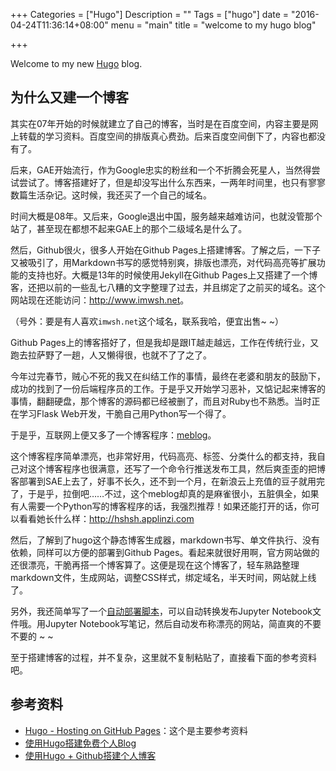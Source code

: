 +++
Categories = ["Hugo"]
Description = ""
Tags = ["hugo"]
date = "2016-04-24T11:36:14+08:00"
menu = "main"
title = "welcome to my hugo blog"

+++

Welcome to my new [Hugo](https://gohugo.io/) blog.

## 为什么又建一个博客

其实在07年开始的时候就建立了自己的博客，当时是在百度空间，内容主要是网上转载的学习资料。百度空间的排版真心费劲。后来百度空间倒下了，内容也都没有了。

后来，GAE开始流行，作为Google忠实的粉丝和一个不折腾会死星人，当然得尝试尝试了。博客搭建好了，但是却没写出什么东西来，一两年时间里，也只有寥寥数篇生活杂记。这时候，我还买了一个自己的域名。

时间大概是08年。又后来，Google退出中国，服务越来越难访问，也就没管那个站了，甚至现在都想不起来GAE上的那个二级域名是什么了。

然后，Github很火，很多人开始在Github Pages上搭建博客。了解之后，一下子又被吸引了，用Markdown书写的感觉特别爽，排版也漂亮，对代码高亮等扩展功能的支持也好。大概是13年的时候使用Jekyll在Github Pages上又搭建了一个博客，还把以前的一些乱七八糟的文字整理了过去，并且绑定了之前买的域名。这个网站现在还能访问：<http://www.imwsh.net>。

（号外：要是有人喜欢`imwsh.net`这个域名，联系我哈，便宜出售~ ~）

Github Pages上的博客搭好了，但是我却是跟IT越走越远，工作在传统行业，又跑去拉萨野了一趟，人又懒得很，也就不了了之了。

今年过完春节，贼心不死的我又在纠结工作的事情，最终在老婆和朋友的鼓励下，成功的找到了一份后端程序员的工作。于是乎又开始学习恶补，又惦记起来博客的事情，翻翻硬盘，那个博客的源码都已经被删了，而且对Ruby也不熟悉。当时正在学习Flask Web开发，干脆自己用Python写一个得了。

于是乎，互联网上便又多了一个博客程序：[meblog](https://github.com/jxskiss/meblog)。

这个博客程序简单漂亮，也非常好用，代码高亮、标签、分类什么的都支持，我自己对这个博客程序也很满意，还写了一个命令行推送发布工具，然后爽歪歪的把博客部署到SAE上去了，好事不长久，还不到一个月，在新浪云上充值的豆子就用完了，于是乎，拉倒吧……不过，这个meblog却真的是麻雀很小，五脏俱全，如果有人需要一个Python写的博客程序的话，我强烈推荐！如果还能打开的话，你可以看看她长什么样：<http://hshsh.applinzi.com>

然后，了解到了hugo这个静态博客生成器，markdown书写、单文件执行、没有依赖，同样可以方便的部署到Github Pages。看起来就很好用啊，官方网站做的还很漂亮，干脆再搭一个博客算了。这便是现在这个博客了，轻车熟路整理markdown文件，生成网站，调整CSS样式，绑定域名，半天时间，网站就上线了。

另外，我还简单写了一个[自动部署脚本](https://github.com/jxskiss/hshsh.me/blob/master/fabfile.py)，可以自动转换发布Jupyter Notebook文件哦。用Jupyter Notebook写笔记，然后自动发布称漂亮的网站，简直爽的不要不要的 ~ ~

至于搭建博客的过程，并不复杂，这里就不复制粘贴了，直接看下面的参考资料吧。

## 参考资料

- [Hugo - Hosting on GitHub Pages](https://gohugo.io/tutorials/github-pages-blog/)：这个是主要参考资料
- [使用Hugo搭建免费个人Blog](http://ulricqin.com/post/how-to-use-hugo/)
- [使用Hugo + Github搭建个人博客](http://www.jianshu.com/p/b66754c0baa6)

